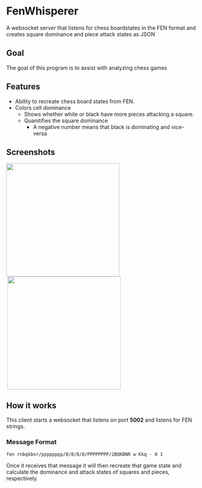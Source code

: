 # FenWhisperer
A websocket server that listens for chess boardstates in the FEN format and creates square dominance and piece attack states as JSON

## Goal
The goal of this program is to assist with analyzing chess games

## Features
- Ability to recreate chess board states from FEN.
- Colors cell dominance
  - Shows whether white or black have more pieces attacking a square.
  - Quanitifies the square dominance
    - A negative number means that black is dominating and vice-versa
    
## Screenshots
<div>
<img src="https://i.imgur.com/ijeat6Y.png" width="300">
<img src="https://i.imgur.com/6y58Y4r.png" width="300" style="margin-left: 3px">
</div>

## How it works
This client starts a websocket that listens on port **5002** and listens for FEN strings.

### Message Format
```
fen rnbqkbnr/pppppppp/8/8/8/8/PPPPPPPP/2BQKBNR w Kkq - 0 1
```
Once it receives that message it will then recreate that game state and calculate the dominance and attack states of squares and pieces, respectively.
